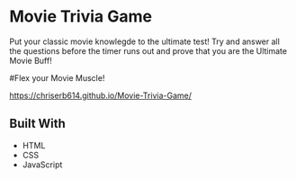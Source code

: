 # Movie Trivia Game

Put your classic movie knowlegde to the ultimate test! Try and answer all the questions before the timer runs out and prove that you are the Ultimate Movie Buff!

#Flex your Movie Muscle!

https://chriserb614.github.io/Movie-Trivia-Game/

## Built With

* HTML
* CSS
* JavaScript